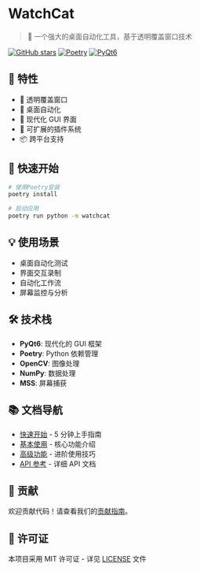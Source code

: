 # WatchCat

> 🚀 一个强大的桌面自动化工具，基于透明覆盖窗口技术

[![GitHub stars](https://img.shields.io/github/stars/cs-magic-open/watchcat?style=social)](https://github.com/cs-magic-open/watchcat)
[![Poetry](https://img.shields.io/badge/poetry-managed-blue)](https://python-poetry.org/)
[![PyQt6](https://img.shields.io/badge/GUI-PyQt6-green)](https://www.riverbankcomputing.com/software/pyqt/)

<!-- <iframe src="//player.bilibili.com/player.html?bvid=BV11CB5YWEyM&page=1" scrolling="no" border="0" frameborder="no" framespacing="0" allowfullscreen="true" style="width: 100%; height: 500px;"> </iframe> -->

## 🎯 特性

- 💫 透明覆盖窗口
- 🤖 桌面自动化
- 🎨 现代化 GUI 界面
- 🔧 可扩展的插件系统
- 📦 跨平台支持

## 🚀 快速开始

```bash
# 使用Poetry安装
poetry install

# 启动应用
poetry run python -m watchcat
```

## 💡 使用场景

- 桌面自动化测试
- 界面交互录制
- 自动化工作流
- 屏幕监控与分析

## 🛠️ 技术栈

- **PyQt6**: 现代化的 GUI 框架
- **Poetry**: Python 依赖管理
- **OpenCV**: 图像处理
- **NumPy**: 数据处理
- **MSS**: 屏幕捕获

## 📚 文档导航

- [快速开始](getting-started.md) - 5 分钟上手指南
- [基本使用](guide/basic-usage.md) - 核心功能介绍
- [高级功能](guide/advanced.md) - 进阶使用技巧
- [API 参考](api/qt-interface.md) - 详细 API 文档

## 🤝 贡献

欢迎贡献代码！请查看我们的[贡献指南](development/contributing.md)。

## 📄 许可证

本项目采用 MIT 许可证 - 详见 [LICENSE](https://github.com/cs-magic-open/watchcat/blob/main/LICENSE) 文件
